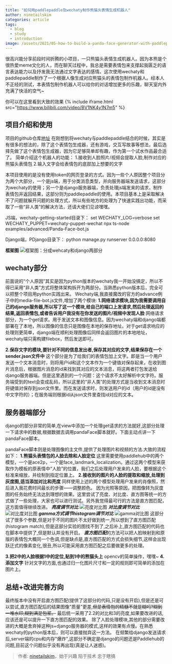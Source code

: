 ```yaml
---
title: "如何用paddlepaddle及wechaty制作熊猫头表情生成机器人"
author: ninetailskim
categories: article
tags:
  - blog
  - study
  - introduction
image: /assets/2021/05-how-to-build-a-panda-face-generator-with-paddlepaddle/shut-up-and-kiss-me.webp
---
```


很高兴能分享前段时间折腾的小项目，一只熊猫头表情生成机器人。因为本熊是个很热爱meme文化的人，而在聊天过程中，我总是需要表情包来支撑起我匮乏的语言表达能力以及抒发我无法通过文字表达的感情。这次使用wechaty和paddlepaddle制作了一个根据人像生成对应熊猫头的表情包制作机器人。经本人不正经的测试，本表情包制作机器人可以给你的对话增加更多的乐趣，聊天室内外充满了快活的空气~

你可以在这里看到大致的效果
{% include iframe.html src="https://www.bilibili.com/video/BV1NK4y1N7m5" %}

## 项目介绍和使用

项目的github仓库[地址](https://github.com/ninetailskim/PandaFaceGenerator)
在刚想到将wechaty与paddlepaddle结合的时候，其实是有很多的想法的，除了这个表情包生成器，还有游戏，交互写故事等想法，最后选择先做了这个表情包生成器，因为它足够简单却有趣，作为第一个试水作品最合适了。
简单介绍这个机器人的功能：
1.接收到人脸照片/视频会提取人脸,制作对应的熊猫头表情包
2.输入文字会给表情包的底部加上想要的文字

本项目使用的是没有使用token的网页登录的方式。因为一些个人原因整个项目分为两个大部分，一个是js端，用于分类消息类型，并向服务器端发送请求，这部分为wechaty的使用；另一个是django服务器端，负责处理js端发来的请求，制作表情包并返回结果，这部分则为paddlepaddle的使用。本项目基本上是采取解决不了问题就躲开问题的处理方式，所以有些地方的处理为了快速实践出功能，而采取了一些“非人类”的解决方法，还请大佬们见谅嘿嘿。

JS端，wechaty-getting-started目录下：
set WECHATY_LOG=verbose
set WECHATY_PUPPET=wechaty-puppet-wechat
npx ts-node examples/advanced/Panda-Face-bot.js

Django端，PDjango目录下：
python manage.py runserver 0.0.0.0:8080

**框架图**
![框架图：分成wehcaty和django两部分](/assets/2021/05-how-to-build-a-panda-face-generator-with-paddlepaddle/framework.webp)

## wechaty部分

前面说的“个人原因”其实是因为python版本的wechaty我一开始没搞定，所以不得已采用“非人类”方式将整体架构拆开为两部分。当熟悉python版本后，完全可以把整个项目用python实践出来。
Wechaty端,我直接魔改的官方的advance例子中的media-file-bot.js文件,增加了两个模块:
**1.网络请求模块,因为我需要调用自己的django服务器,所以写了这一个模块,给自己的端口上发请求,然后处理返回的结果,返回表情包,或者告诉用户我没有在你发送的图片/视频中发现人脸**
网络请求部分，为一个get请求。用于发送文本和图像信息。因为wechaty端和django端都部署在了本地，所以图像的信息只是图像在本地的保存地址。对于get请求响应的处理则更简单，django端在顺利处理图像后同样会返回图片的本地地址，wechaty端只需构建filebox，然后发送即可。

**2.保存文字的模块,要针对不同的信息发出者,保存其对应的文字,结果保存在一个sender.json文件中**
这个部分是为了给我们的表情包加上文字。即是当一个用户发送一个文本消息时，则将用户id和这个文本作为一个键值对保存起来，在收到图片消息后，根据图片消息的id来找到其对应的文本消息，将这两者打包发送给django服务器端。但是这里遇到的一个问题：这个请求不太好解析中文字符。服务端受到的text会变成乱码，所以这里的“非人类”的处理方式是当收到文本消息时将键值对保存到json文件里。而在发送请求时，则发送用户的id（用户的id是没有中文字符的）；在服务端则根据id从json文件里查找id对应的文本。

## 服务器端部分

django的部分非常的简单,在view中添加一个处理get请求的方法就好,这部分处理一下请求中的数据,根据数据去调用pandaFace脚本就好。下面主动点讲一下pandaFace脚本。

pandaFace脚本则是处理图像的主文件,提供了处理图片和视频的方法.大致的流程如下：
**1.熊猫头表情包的人脸去除和人脸定位**
这里需要使用paddlehub中的两个模型，一个是ace2p，一个是face_landmark_localization。通过这两个模型来获取作为模板的原表情中“人脸”的位置，我们之后处理用户发来的人脸，要根据这个标准来缩放，并绘制到指定位置上。
**2.接收到的图片的人脸的提取和缩放,处理到灰度图,适当添加对比和亮度**
同样使用上述的两个模型处理用户发来的肖像照，然后进入我花费时间最长的步骤——调整颜色。
因为光照等原因，把图像转为灰度图的任务始终无法达到理想的效果。这里尝试了亮度、对比度、直方图等统一的方式做了一些处理，大家也可以进行测试。另外我觉得最可行的方法是直方图匹配，这方面值得继续改进。
***亮度调节对比***
![亮度对比图](/assets/2021/05-how-to-build-a-panda-face-generator-with-paddlepaddle/bright.webp)
***对比度调节对比***
![对比度对比图](/assets/2021/05-how-to-build-a-panda-face-generator-with-paddlepaddle/contract.webp)
***gamma方式调节histogram调节对比***
![gamma对比图](/assets/2021/05-how-to-build-a-panda-face-generator-with-paddlepaddle/gamma.webp)
这部分试了很多个参数,但是对于不同的图片不太好做到统一,所以想到了直方图匹配(histogram match),但是这部分实验的图找不到了,之后补上,直方图匹配的代码也在脚本中提供了,但是默认并没有开启。
***直方图匹配***的方法可以把人脸映射到和原版的表情包大概同一个色调,但是缺点是,直方图匹配的方式会损失细节,这样会出现跃迁式的像素变化,很丑,所以可能采用直方图匹配之后要做更多的处理。

**3.把2中的人脸根据1中的定位,贴到1中的熊猫头上**
opencv的简单操作，嘿嘿~
**4.添加文字**
针对文字的方面,也通过归一化图片尺寸和一定的规则即可简单的添加在图片上。

## 总结+改进完善方向

最终版本中没有开启直方图匹配(提供了这部分的代码,只是没有开启),但是还是可以尝试,直方图匹配后的结果图像"质量"更差,~~但是表情包的精髓不就是糊吗?糊到一堆水印,糊到满是包浆。~~
最后统一采用了2.2的对比和3的亮度,如果要改进的话,应该还是可以提升一下直方图匹配的效果。
除了人脸处理模块,其他的部分需要改进的大概是舍弃掉这种js+django服务器的模式,这样的效果有点慢。在熟悉wechaty的python版本后，则可以直接抛弃这一方法。
在频繁给django发送请求后,server端的cpu和内存"爆炸",这部分不确定是django的问题还是Paddlehub的问题,目前这个问题似乎没有再出现(真是让人迷惑)。

> 作者: [ninetailskim](https://github.com/ninetailskim/)，始于兴趣 陷于技术 忠于瞎搞
